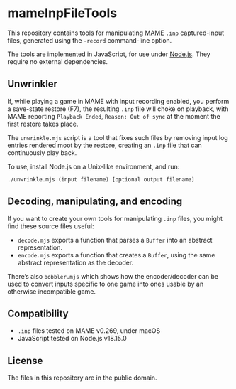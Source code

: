 # mameInpFileTools

This repository contains tools for manipulating [MAME](https://www.mamedev.org/)
`.inp` captured-input files, generated using the `-record` command-line option.

The tools are implemented in JavaScript, for use under [Node.js](https://nodejs.org/).
They require no external dependencies.


## Unwrinkler

If, while playing a game in MAME with input recording enabled, you perform a
save-state restore (F7), the resulting `.inp` file will choke on playback, with
MAME reporting `Playback Ended`, `Reason: Out of sync` at the moment the first
restore takes place.

The `unwrinkle.mjs` script is a tool that fixes such files by removing input log
entries rendered moot by the restore, creating an `.inp` file that can continuously
play back.

To use, install Node.js on a Unix-like environment, and run:

    ./unwrinkle.mjs (input filename) [optional output filename]


## Decoding, manipulating, and encoding

If you want to create your own tools for manipulating `.inp` files, you might
find these source files useful:

* `decode.mjs` exports a function that parses a `Buffer` into an abstract
  representation.
* `encode.mjs` exports a function that creates a `Buffer`, using the same
  abstract representation as the decoder.

There’s also `bobbler.mjs` which shows how the encoder/decoder can be used to
convert inputs specific to one game into ones usable by an otherwise
incompatible game.


## Compatibility

* `.inp` files tested on MAME v0.269, under macOS
* JavaScript tested on Node.js v18.15.0


## License

The files in this repository are in the public domain.
